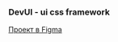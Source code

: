 ### DevUI - ui css framework

[Проект в Figma](https://www.figma.com/file/kDMUlJ2aSmKKczHK9GFUI0/Untitled?type=design&node-id=6-6434&mode=design&t=tQqGeLx5TT5o0Yvi-0)